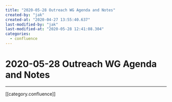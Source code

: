 ```yaml
---
title: "2020-05-28 Outreach WG Agenda and Notes"
created-by: "jak"
created-at: "2020-04-27 13:55:40.637"
last-modified-by: "jak"
last-modified-at: "2020-05-28 12:41:08.304"
categories:
  - confluence
---
```


# 2020-05-28 Outreach WG Agenda and Notes


---

[[category.confluence]]
